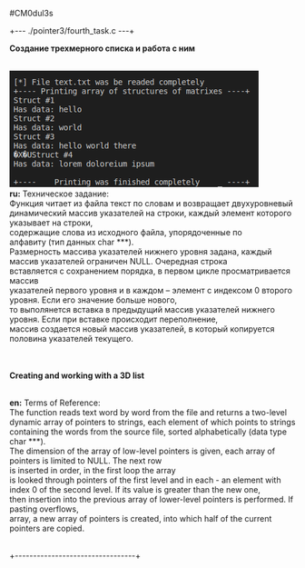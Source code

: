 #CM0dul3s

+--- ./pointer3/fourth\_task.c ---+
<p><b>Создание трехмерного списка и работа с ним</b></p>
<br><img src="../images/image4.jpg"></img>
<br>
<b>ru:</b> Техническое задание:<br>
Функция читает из файла текст по словам и возвращает двухуровневый динамический массив указателей на строки, каждый элемент которого указывает на строки,<br>содержащие слова из исходного файла, упорядоченные по алфавиту (тип данных char ***).<br>
Размерность массива указателей нижнего уровня задана, каждый массив указателей ограничен NULL. Очередная строка<br> вставляется с сохранением порядка, в первом цикле просматривается массив<br>
указателей первого уровня и в каждом – элемент с индексом 0 второго уровня. Если его значение больше нового,<br>
то выполянется вставка в предыдущий массив указателей нижнего уровня. Если при вставке происходит переполнение,<br>
массив создается новый массив указателей, в который копируется половина указателей текущего.<br>
<br>
<br>
<p><b>Creating and working with a 3D list</b></p><br>
<b>en:</b> Terms of Reference:<br>
The function reads text word by word from the file and returns a two-level dynamic array of pointers to strings, each element of which points to strings<br>containing the words from the source file, sorted alphabetically (data type char ***).<br>
The dimension of the array of low-level pointers is given, each array of pointers is limited to NULL. The next row<br> is inserted in order, in the first loop the array<br> is looked through
pointers of the first level and in each - an element with index 0 of the second level. If its value is greater than the new one,<br>
then insertion into the previous array of lower-level pointers is performed. If pasting overflows,<br>
array, a new array of pointers is created, into which half of the current pointers are copied.<br> 
<br>

+---------------------------------+
